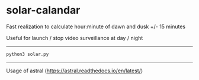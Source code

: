 # solar-calandar

Fast realization to calculate hour:minute of dawn and dusk +/- 15 minutes

Useful for launch / stop video surveillance at day / night

* * * 

```
python3 solar.py
```

* * * 

Usage of astral (https://astral.readthedocs.io/en/latest/)

